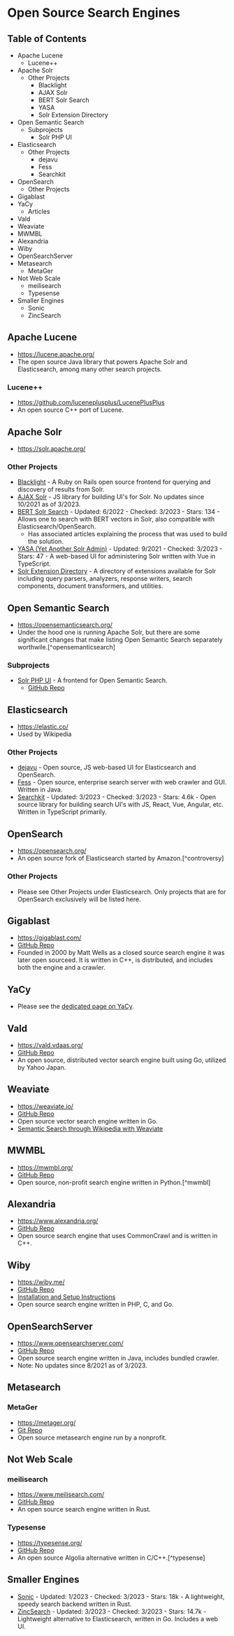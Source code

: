 # Open Source Search Engines

## Table of Contents
- Apache Lucene
    - Lucene++
- Apache Solr
    - Other Projects
        - Blacklight
        - AJAX Solr
        - BERT Solr Search
        - YASA
        - Solr Extension Directory
- Open Semantic Search
    - Subprojects
        - Solr PHP UI
- Elasticsearch
    - Other Projects
        - dejavu
        - Fess
        - Searchkit
- OpenSearch
    - Other Projects
- Gigablast
- YaCy
    - Articles
- Vald
- Weaviate
- MWMBL
- Alexandria
- Wiby
- OpenSearchServer
- Metasearch
    - MetaGer
- Not Web Scale
    - meilisearch
    - Typesense
- Smaller Engines
    - Sonic
    - ZincSearch

## Apache Lucene
- https://lucene.apache.org/
- The open source Java library that powers Apache Solr and Elasticsearch, among many other search projects.

### Lucene++
- https://github.com/luceneplusplus/LucenePlusPlus
- An open source C++ port of Lucene.

## Apache Solr
- https://solr.apache.org/

### Other Projects
- [Blacklight](https://projectblacklight.org/) - A Ruby on Rails open source frontend for querying and discovery of results from Solr.
- [AJAX Solr](https://github.com/evolvingweb/ajax-solr) - JS library for building UI's for Solr. No updates since 10/2021 as of 3/2023.
- [BERT Solr Search](https://github.com/DmitryKey/bert-solr-search) - Updated: 6/2022 - Checked: 3/2023 - Stars: 134 - Allows one to search with BERT vectors in Solr, also compatible with Elasticsearch/OpenSearch.
    - Has associated articles explaining the process that was used to build the solution.
- [YASA (Yet Another Solr Admin)](https://github.com/yasa-org/yasa) - Updated: 9/2021 - Checked: 3/2023 - Stars: 47 - A web-based UI for administering Solr written with Vue in TypeScript.
- [Solr Extension Directory](https://solr.cool/) - A directory of extensions available for Solr including query parsers, analyzers, response writers, search components, document transformers, and utilities.

## Open Semantic Search
- https://opensemanticsearch.org/
- Under the hood one is running Apache Solr, but there are some significant changes that make listing Open Semantic Search separately worthwile.[^opensemanticsearch]

### Subprojects
- [Solr PHP UI](https://opensemanticsearch.org/solr-php-ui/) - A frontend for Open Semantic Search.
    - [GitHub Repo](https://github.com/opensemanticsearch/solr-php-ui)

## Elasticsearch
- https://elastic.co/
- Used by Wikipedia

### Other Projects
- [dejavu](https://github.com/appbaseio/dejavu) - Open source, JS web-based UI for Elasticsearch and OpenSearch.
- [Fess](https://fess.codelibs.org/) - Open source, enterprise search server with web crawler and GUI. Written in Java.
- [Searchkit](https://github.com/searchkit/searchkit) - Updated: 3/2023 - Checked: 3/2023 - Stars: 4.6k - Open source library for building search UI's with JS, React, Vue, Angular, etc. Written in TypeScript primarily.

## OpenSearch
- https://opensearch.org/
- An open source fork of Elasticsearch started by Amazon.[^controversy]

### Other Projects
- Please see Other Projects under Elasticsearch. Only projects that are for OpenSearch exclusively will be listed here.

## Gigablast
- https://gigablast.com/
- [GitHub Repo](https://github.com/gigablast/open-source-search-engine)
- Founded in 2000 by Matt Wells as a closed source search engine it was later open sourceed. It is written in C++, is distributed, and includes both the engine and a crawler.

## YaCy
- Please see the [dedicated page on YaCy](/specific-engines/yacy.md).

## Vald
- https://vald.vdaas.org/
- [GitHub Repo](https://github.com/vdaas/vald)
- An open source, distributed vector search engine built using Go, utilized by Yahoo Japan.

## Weaviate
- https://weaviate.io/
- [GitHub Repo](https://github.com/weaviate/weaviate)
- Open source vector search engine written in Go.
- [Semantic Search through Wikipedia with Weaviate](https://github.com/weaviate/semantic-search-through-wikipedia-with-weaviate)

## MWMBL
- https://mwmbl.org/
- [GitHub Repo](https://github.com/mwmbl/mwmbl)
- Open source, non-profit search engine written in Python.[^mwmbl]

## Alexandria
- https://www.alexandria.org/
- [GitHub Repo](https://www.alexandria.org/)
- Open source search engine that uses CommonCrawl and is written in C++.

## Wiby
- https://wiby.me/
- [GitHub Repo](https://github.com/wibyweb/wiby)
- [Installation and Setup Instructions](https://wiby.me/about/guide.html)
- Open source search engine written in PHP, C, and Go.

## OpenSearchServer
- https://www.opensearchserver.com/
- [GitHub Repo](https://github.com/jaeksoft/opensearchserver)
- Open source search engine written in Java, includes bundled crawler.
- Note: No updates since 8/2021 as of 3/2023.

## Metasearch

### MetaGer
- https://metager.org/
- [Git Repo](https://gitlab.metager.de/open-source/MetaGer)
- Open source metasearch engine run by a nonprofit.

## Not Web Scale

### meilisearch
- https://www.meilisearch.com/
- [GitHub Repo](https://github.com/meilisearch/meilisearch)
- An open source search engine written in Rust.

### Typesense
- https://typesense.org/
- [GitHub Repo](https://github.com/typesense/typesense)
- An open source Algolia alternative written in C/C++.[^typesense]

## Smaller Engines
- [Sonic](https://github.com/valeriansaliou/sonic) - Updated: 1/2023 - Checked: 3/2023 - Stars: 18k - A lightweight, speedy search backend written in Rust.
- [ZincSearch](https://github.com/zincsearch/zincsearch) - Updated: 3/2023 - Checked: 3/2023 - Stars: 14.7k - Lightweight alternative to Elasticsearch, written in Go. Includes a web UI.